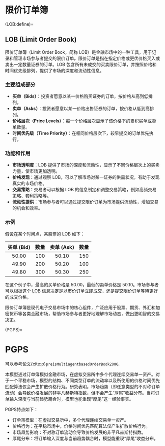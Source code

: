 
# 限价订单簿
(LOB:define)=
## LOB (Limit Order Book)

限价订单簿（Limit Order Book，简称 LOB）是金融市场中的一种工具，用于记录和管理市场参与者提交的限价订单。限价订单是指在指定价格或更优价格买入或卖出一定数量证券的订单。LOB 包含所有未成交的买卖限价订单，并按照价格和时间优先级排列，提供了市场的深度和流动性信息。

### 主要组成部分

- **买单（Bids）**：投资者愿意以某一价格购买证券的订单，按价格从高到低排列。
- **卖单（Asks）**：投资者愿意以某一价格出售证券的订单，按价格从低到高排列。
- **价格层次（Price Levels）**：每一个价格层次显示了该价格下的累积买单或卖单数量。
- **时间优先级（Time Priority）**：在相同价格层次下，较早提交的订单优先执行。

### 功能和作用

- **市场透明度**：LOB 提供了市场的深度和流动性，显示了不同价格层次上的买卖力量，使市场更加透明。
- **价格发现**：通过观察 LOB，可以了解市场对某一证券的供需状况，有助于发现真实的市场价格。
- **交易策略**：交易者可以根据 LOB 的信息制定和调整交易策略，例如高频交易策略、套利策略等。
- **流动性提供**：市场参与者可以通过提交限价订单为市场提供流动性，增加交易的机会和效率。

### 示例

假设在某个时间点，某股票的 LOB 如下：

|  买单 (Bid)  |    数量    | 卖单 (Ask)  |    数量    |
|:------------:|:----------:|:-----------:|:----------:|
|     50.00    |    100     |     50.10   |    150     |
|     49.90    |    200     |     50.20   |    100     |
|     49.80    |    300     |     50.30   |    250     |

在这个例子中，最高的买单价格是 50.00，最低的卖单价格是 50.10。市场参与者可以根据这个 LOB 信息决定是以市价订单立即成交，还是提交限价订单等待更好的成交价格。

限价订单簿是现代电子交易市场中的核心组件，广泛应用于股票、期货、外汇和加密货币等各类金融市场，帮助市场参与者更好地理解市场动态，做出更明智的交易决策。



(PGPS)=
# PGPS
可以参考论文{cite:p}`preisMultiagentbasedOrderBook2006`.

本模型通过订单簿模拟金融市场，在虚拟交易所中多个代理连续交易单一资产。对于一个平稳市场，模型的结构、不同类型订单的流动率以及所使用的价格时间优先匹配算法仅会产生扩散价格行为。研究表明，市场趋势（即任意类型的不对称订单流动）会导致价格发展的非平凡赫斯特指数，但不会产生“厚尾”收益分布。当将订单输入深度与当前趋势耦合时，模型也能重现“厚尾”这一经验事实。

PGPS特点如下：
* 订单簿模型：在虚拟交易所中，多个代理连续交易单一资产。
* 价格行为：在平稳市场中，价格时间优先匹配算法仅产生扩散价格行为。
* 市场趋势影响：不对称订单流动会导致价格发展的非平凡赫斯特指数。
* 厚尾分布：将订单输入深度与当前趋势耦合时，模型能重现“厚尾”收益分布。



